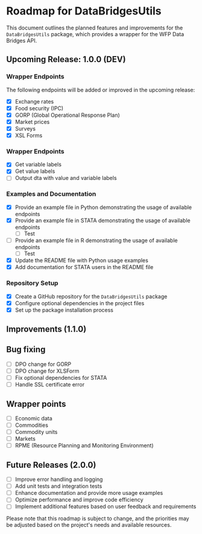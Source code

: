 # Roadmap for DataBridgesUtils

This document outlines the planned features and improvements for the `DataBridgesUtils` package, which provides a wrapper for the WFP Data Bridges API.

## Upcoming Release: 1.0.0 (DEV)

### Wrapper Endpoints

The following endpoints will be added or improved in the upcoming release:

- [X] Exchange rates 
- [X] Food security (IPC)
- [X] GORP (Global Operational Response Plan)
- [X] Market prices
- [X] Surveys
- [X] XSL Forms
  
### Wrapper Endpoints
- [X] Get variable labels
- [X] Get value labels
- [ ] Output dta with value and variable labels

### Examples and Documentation

- [X] Provide an example file in Python demonstrating the usage of available endpoints
- [X] Provide an example file in STATA demonstrating the usage of available endpoints
  - [ ] Test
- [ ] Provide an example file in R demonstrating the usage of available endpoints
  - [ ] Test
- [X] Update the README file with Python usage examples
- [X] Add documentation for STATA users in the README file

### Repository Setup

- [X] Create a GitHub repository for the `DataBridgesUtils` package
- [X] Configure optional dependencies in the project files
- [X] Set up the package installation process

## Improvements (1.1.0)

## Bug fixing
- [ ] DPO change for GORP
- [ ] DPO change for XLSForm
- [ ] Fix optional dependencies for STATA
- [ ] Handle SSL certificate error

## Wrapper points
- [ ] Economic data
- [ ] Commodities
- [ ] Commodity units
- [ ] Markets
- [ ] RPME (Resource Planning and Monitoring Environment)

## Future Releases (2.0.0)

- [ ] Improve error handling and logging
- [ ] Add unit tests and integration tests
- [ ] Enhance documentation and provide more usage examples
- [ ] Optimize performance and improve code efficiency
- [ ] Implement additional features based on user feedback and requirements

Please note that this roadmap is subject to change, and the priorities may be adjusted based on the project's needs and available resources.

